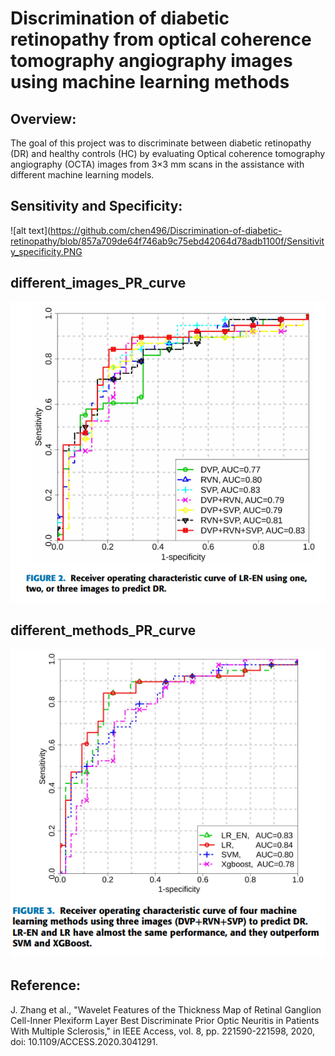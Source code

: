 # Discrimination of diabetic retinopathy from optical coherence tomography angiography images using machine learning methods



Overview:
----------
The goal of this project was to discriminate between diabetic retinopathy (DR) and healthy controls (HC) by evaluating Optical coherence tomography angiography (OCTA) images from 3×3 mm scans in the assistance with different machine learning models.


Sensitivity and Specificity:
----------
![alt text](https://github.com/chen496/Discrimination-of-diabetic-retinopathy/blob/857a709de64f746ab9c75ebd42064d78adb1100f/Sensitivity_specificity.PNG

different_images_PR_curve
----------
![alt text](https://github.com/chen496/Discrimination-of-diabetic-retinopathy/blob/857a709de64f746ab9c75ebd42064d78adb1100f/different_images.PNG
)

different_methods_PR_curve
----------
![alt text](https://github.com/chen496/Discrimination-of-diabetic-retinopathy/blob/857a709de64f746ab9c75ebd42064d78adb1100f/different_methods.PNG
)


Reference:
----------

J. Zhang et al., "Wavelet Features of the Thickness Map of Retinal Ganglion Cell-Inner Plexiform Layer Best Discriminate Prior Optic Neuritis in Patients With Multiple Sclerosis," in IEEE Access, vol. 8, pp. 221590-221598, 2020, doi: 10.1109/ACCESS.2020.3041291.

